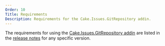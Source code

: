 ```yaml
---
Order: 10
Title: Requirements
Description: Requirements for the Cake.Issues.GitRepository addin.
---
```

The requirements for using the [Cake.Issues.GitRepository addin] are listed in the [release notes] for any specific version.

[Cake.Issues.GitRepository addin]: https://www.nuget.org/packages/Cake.Issues.GitRepository
[release notes]: release-notes
